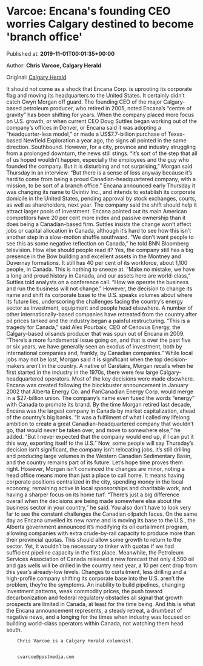 
# Varcoe: Encana's founding CEO worries Calgary destined to become 'branch office'

Published at: **2019-11-01T00:01:35+00:00**

Author: **Chris Varcoe, Calgary Herald**

Original: [Calgary Herald](https://calgaryherald.com/business/energy/varcoe-encanas-founding-ceo-laments-companys-disturbing-southward-shift)

It should not come as a shock that Encana Corp. is uprooting its corporate flag and moving its headquarters to the United States.
It certainly didn’t catch Gwyn Morgan off guard.
The founding CEO of the major Calgary-based petroleum producer, who retired in 2005, noted Encana’s “centre of gravity” has been shifting for years.
When the company placed more focus on U.S. growth, or when current CEO Doug Suttles began working out of the company’s offices in Denver, or Encana said it was adopting a “headquarter-less model,” or made a US$7.7-billion purchase of Texas-based Newfield Exploration a year ago, the signs all pointed in the same direction.
Southbound.
However, for a city, province and industry struggling from a prolonged downturn, the news still stings.
“It’s sort of the step that all of us hoped wouldn’t happen, especially the employees and the guy who founded the company. But it is disturbing and not surprising,” Morgan said Thursday in an interview.
“But there is a sense of loss anyway because it’s hard to come from being a proud Canadian-headquartered company, with a mission, to be sort of a branch office.”
Encana announced early Thursday it was changing its name to Ovintiv Inc., and intends to establish its corporate domicile in the United States, pending approval by stock exchanges, courts, as well as shareholders, next year.
The company said the shift should help it attract larger pools of investment. Encana pointed out its main American competitors have 20 per cent more index and passive ownership than it does being a Canadian-based firm.
Suttles insists the change won’t affect jobs or capital allocation in Canada, although it’s hard to see how this isn’t another step in a slow-motion shuffle southward.
“We don’t want people to see this as some negative reflection on Canada,” he told BNN Bloomberg television.
How else should people read it?
Yes, the company still has a big presence in the Bow building and excellent assets in the Montney and Duvernay formations.
It still has 40 per cent of its workforce, about 1,100 people, in Canada. This is nothing to sneeze at.
“Make no mistake, we have a long and proud history in Canada, and our assets here are world-class,” Suttles told analysts on a conference call. “How we operate the business and run the business will not change.”
However, the decision to change its name and shift its corporate base to the U.S. speaks volumes about where its future lies, underscoring the challenges facing the country’s energy sector as investment, equipment and people head elsewhere.
A number of other internationally-based companies have retreated from the country after oil prices tanked and the industry began a painful restructuring.
“This is a tragedy for Canada,” said Alex Pourbaix, CEO of Cenovus Energy, the Calgary-based oilsands producer that was spun out of Encana in 2009.
“There’s a more fundamental issue going on, and that is over the past five or six years, we have generally seen an exodus of investment, both by international companies and, frankly, by Canadian companies.”
While local jobs may not be lost, Morgan said it is significant when the top decision-makers aren’t in the country.
A native of Carstairs, Morgan recalls when he first started in the industry in the 1970s, there were few large Calgary-headquartered operators. Most of the key decisions were made elsewhere.
Encana was created following the blockbuster announcement in January 2002 that Alberta Energy Co. and PanCanadian Energy Corp. would merge in a $27-billion union. The company’s name even fused the words “energy” with Canada to promote its brand.
By the time Morgan retired last decade, Encana was the largest company in Canada by market capitalization, ahead of the country’s big banks.
“It was a fulfilment of what I called my lifelong ambition to create a great Canadian-headquartered company that wouldn’t go, that would never be taken over, and move to somewhere else,” he added.
“But I never expected that the company would end up, if I can put it this way, exporting itself to the U.S.”
Now, some people will say Thursday’s decision isn’t significant, the company isn’t relocating jobs, it’s still drilling and producing large volumes in the Western Canadian Sedimentary Basin, and the country remains part of its future.
Let’s hope time proves them right.
However, Morgan isn’t convinced the changes are minor, noting a head office means more than just a place to call home. It means having corporate positions centralized in the city, spending money in the local economy, remaining active in local sponsorships and charitable work, and having a sharper focus on its home turf.
“There’s just a big difference overall when the decisions are being made somewhere else about the business sector in your country,” he said.
You also don’t have to look very far to see the constant challenges the Canadian oilpatch faces.
On the same day as Encana unveiled its new name and is moving its base to the U.S., the Alberta government announced it’s modifying its oil curtailment program, allowing companies with extra crude-by-rail capacity to produce more than their provincial quotas.
This should allow some growth to return to the sector. Yet, it wouldn’t be necessary to tinker with quotas if we had sufficient pipeline capacity in the first place.
Meanwhile, the Petroleum Services Association of Canada released a new forecast that only 4,500 oil and gas wells will be drilled in the country next year, a 10 per cent drop from this year’s already-low levels.
Changes to curtailment, less drilling and a high-profile company shifting its corporate base into the U.S. aren’t the problem, they’re the symptoms.
An inability to build pipelines, changing investment patterns, weak commodity prices, the push toward decarbonization and federal regulatory obstacles all signal that growth prospects are limited in Canada, at least for the time being.
And this is what the Encana announcement represents, a steady retreat, a drumbeat of negative news, and a longing for the times when industry was focused on building world-class operators within Canada, not watching them head south.

        Chris Varcoe is a Calgary Herald columnist.
      

        cvarcoe@postmedia.com
      
